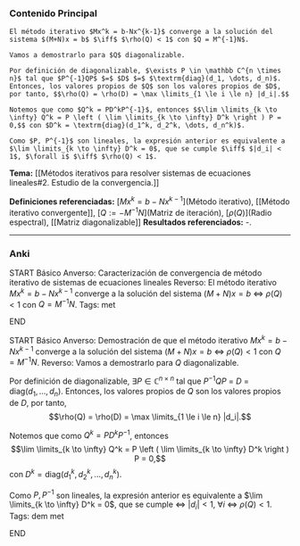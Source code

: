 ### Contenido Principal

```ad-theorem
El método iterativo $Mx^k = b-Nx^{k-1}$ converge a la solución del sistema $(M+N)x = b$ $\iff$ $\rho(Q) < 1$ con $Q = M^{-1}N$.
```

```ad-proof
Vamos a demostrarlo para $Q$ diagonalizable.

Por definición de diagonalizable, $\exists P \in \mathbb C^{n \times n}$ tal que $P^{-1}QP$ $=$ $D$ $=$ $\textrm{diag}(d_1, \dots, d_n)$. Entonces, los valores propios de $Q$ son los valores propios de $D$, por tanto, $$\rho(Q) = \rho(D) = \max \limits_{1 \le i \le n} |d_i|.$$

Notemos que como $Q^k = PD^kP^{-1}$, entonces $$\lim \limits_{k \to \infty} Q^k = P \left ( \lim \limits_{k \to \infty} D^k \right ) P = 0,$$ con $D^k = \textrm{diag}(d_1^k, d_2^k, \dots, d_n^k)$.

Como $P, P^{-1}$ son lineales, la expresión anterior es equivalente a $\lim \limits_{k \to \infty} D^k = 0$, que se cumple $\iff$ $|d_i| < 1$, $\forall i$ $\iff$ $\rho(Q) < 1$.
```

**Tema:** [[Métodos iterativos para resolver sistemas de ecuaciones lineales#2. Estudio de la convergencia.]]

**Definiciones referenciadas:** [$Mx^k = b-Nx^{k-1}$](Método iterativo), [[Método iterativo convergente]], [$Q := -M^{-1}N$](Matriz de iteración), [$\rho(Q)$](Radio espectral), [[Matriz diagonalizable]]
**Resultados referenciados:** -.

---
### Anki

START
Básico
Anverso: Caracterización de convergencia de método iterativo de sistemas de ecuaciones lineales
Reverso: El método iterativo $Mx^k = b-Nx^{k-1}$ converge a la solución del sistema $(M+N)x = b$ $\iff$ $\rho(Q) < 1$ con $Q = M^{-1}N$.
Tags: met
<!--ID: 1735044171489-->
END

START
Básico
Anverso: Demostración de que el método iterativo $Mx^k = b-Nx^{k-1}$ converge a la solución del sistema $(M+N)x = b$ $\iff$ $\rho(Q) < 1$ con $Q = M^{-1}N$.
Reverso: Vamos a demostrarlo para $Q$ diagonalizable.

Por definición de diagonalizable, $\exists P \in \mathbb C^{n \times n}$ tal que $P^{-1}QP$ $=$ $D$ $=$ $\textrm{diag}(d_1, \dots, d_n)$. Entonces, los valores propios de $Q$ son los valores propios de $D$, por tanto, $$\rho(Q) = \rho(D) = \max \limits_{1 \le i \le n} |d_i|.$$

Notemos que como $Q^k = PD^kP^{-1}$, entonces $$\lim \limits_{k \to \infty} Q^k = P \left ( \lim \limits_{k \to \infty} D^k \right ) P = 0,$$ con $D^k = \textrm{diag}(d_1^k, d_2^k, \dots, d_n^k)$.

Como $P, P^{-1}$ son lineales, la expresión anterior es equivalente a $\lim \limits_{k \to \infty} D^k = 0$, que se cumple $\iff$ $|d_i| < 1$, $\forall i$ $\iff$ $\rho(Q) < 1$.
Tags: dem met
<!--ID: 1735044171491-->
END

